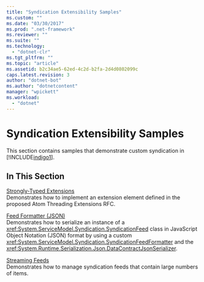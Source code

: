 ```yaml
---
title: "Syndication Extensibility Samples"
ms.custom: ""
ms.date: "03/30/2017"
ms.prod: ".net-framework"
ms.reviewer: ""
ms.suite: ""
ms.technology: 
  - "dotnet-clr"
ms.tgt_pltfrm: ""
ms.topic: "article"
ms.assetid: b2c34ae5-62ed-4c2d-b2fa-2d4d0802099c
caps.latest.revision: 3
author: "dotnet-bot"
ms.author: "dotnetcontent"
manager: "wpickett"
ms.workload: 
  - "dotnet"
---
```

# Syndication Extensibility Samples
This section contains samples that demonstrate custom syndication in [!INCLUDE[indigo1](../../../../includes/indigo1-md.md)].  
  
## In This Section  
 [Strongly-Typed Extensions](../../../../docs/framework/wcf/samples/strongly-typed-extensions-sample.md)  
 Demonstrates how to implement an extension element defined in the proposed Atom Threading Extensions RFC.  
  
 [Feed Formatter (JSON)](../../../../docs/framework/wcf/samples/feed-formatter-json.md)  
 Demonstrates how to serialize an instance of a <xref:System.ServiceModel.Syndication.SyndicationFeed> class in JavaScript Object Notation (JSON) format by using a custom <xref:System.ServiceModel.Syndication.SyndicationFeedFormatter> and the <xref:System.Runtime.Serialization.Json.DataContractJsonSerializer>.  
  
 [Streaming Feeds](../../../../docs/framework/wcf/samples/streaming-feeds-sample.md)  
 Demonstrates how to manage syndication feeds that contain large numbers of items.
